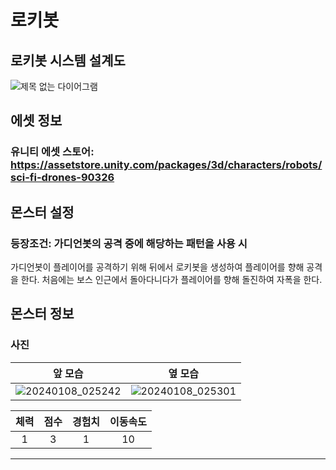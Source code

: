 # 로키봇

## 로키봇 시스템 설계도
![제목 없는 다이어그램](https://github.com/ACEDIA2567/CityGun/assets/101154683/99b031e5-ca0c-4dd4-bf79-c549bebf595d)

## 에셋 정보
### 유니티 에셋 스토어: https://assetstore.unity.com/packages/3d/characters/robots/sci-fi-drones-90326

## 몬스터 설정
### 등장조건: 가디언봇의 공격 중에 해당하는 패턴을 사용 시
가디언봇이 플레이어를 공격하기 위해 뒤에서 로키봇을 생성하여 플레이어를 향해 공격을 한다.
처음에는 보스 인근에서 돌아다니다가 플레이어를 향해 돌진하여 자폭을 한다.

## 몬스터 정보
### 사진
|앞 모습|옆 모습|
|:---:|:---:|
|![20240108_025242](https://github.com/ACEDIA2567/CityGun/assets/101154683/f05a3733-2fac-4ce4-8a31-c0d52cafd737)|![20240108_025301](https://github.com/ACEDIA2567/CityGun/assets/101154683/fe093cd6-4abc-4d04-bef6-13433fff930c)

|체력|점수|경험치|이동속도|
|:---:|:---:|:---:|:---:|
|1|3|1|10|

<hr>
